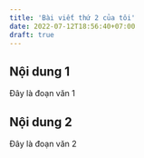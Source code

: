 ```yaml
---
title: 'Bài viết thứ 2 của tôi'
date: 2022-07-12T18:56:40+07:00
draft: true
---
```


## Nội dung 1

Đây là đoạn văn 1

## Nội dung 2

Đây là đoạn văn 2
